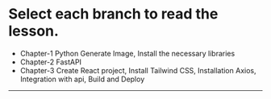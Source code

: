 # Select each branch to read the lesson.

* Chapter-1  Python Generate Image, Install the necessary libraries
* Chapter-2  FastAPI
* Chapter-3  Create React project, Install Tailwind CSS, Installation Axios, Integration with api, Build and Deploy

---
